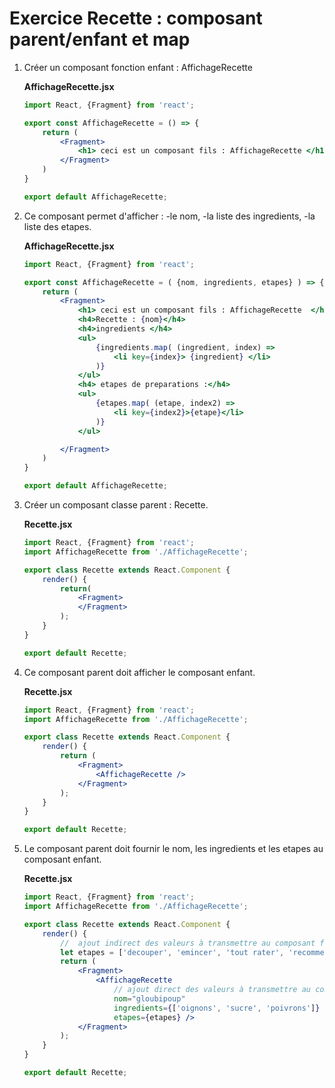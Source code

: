 # Exercice Recette : composant parent/enfant et map

1. Créer un composant fonction enfant : AffichageRecette

    **AffichageRecette.jsx**

    ```jsx
    import React, {Fragment} from 'react';

    export const AffichageRecette = () => {
        return (
            <Fragment>
                <h1> ceci est un composant fils : AffichageRecette </h1>
            </Fragment>
        )
    }

    export default AffichageRecette;
    ```

2. Ce composant permet d'afficher :
    -le nom,
    -la liste des ingredients,
    -la liste des etapes.

    **AffichageRecette.jsx**

    ```jsx
    import React, {Fragment} from 'react';

    export const AffichageRecette = ( {nom, ingredients, etapes} ) => {
        return (
            <Fragment>
                <h1> ceci est un composant fils : AffichageRecette  </h1>
                <h4>Recette : {nom}</h4>
                <h4>ingredients </h4>
                <ul>
                    {ingredients.map( (ingredient, index) =>
                        <li key={index}> {ingredient} </li>
                    )}
                </ul>
                <h4> etapes de preparations :</h4>
                <ul>
                    {etapes.map( (etape, index2) =>
                        <li key={index2}>{etape}</li>
                    )}
                </ul>

            </Fragment>
        )
    }

    export default AffichageRecette;
    ```

3. Créer un composant classe parent : Recette.

    **Recette.jsx**

    ```jsx
    import React, {Fragment} from 'react';
    import AffichageRecette from './AffichageRecette';

    export class Recette extends React.Component {
        render() {
            return(
                <Fragment>
                </Fragment>
            );
        }
    }

    export default Recette;
    ```

4. Ce composant parent doit afficher le composant enfant.

    **Recette.jsx**

    ```jsx
    import React, {Fragment} from 'react';
    import AffichageRecette from './AffichageRecette';

    export class Recette extends React.Component {
        render() {
            return (
                <Fragment>
                    <AffichageRecette />
                </Fragment>
            );
        }
    }

    export default Recette;
    ```

5. Le composant parent doit fournir le nom, les ingredients et les etapes au composant enfant.

    **Recette.jsx**

    ```jsx
    import React, {Fragment} from 'react';
    import AffichageRecette from './AffichageRecette';

    export class Recette extends React.Component {
        render() {
            //  ajout indirect des valeurs à transmettre au composant fils
            let etapes = ['decouper', 'emincer', 'tout rater', 'recommencer en pleurant']
            return (
                <Fragment>
                    <AffichageRecette 
                        // ajout direct des valeurs à transmettre au composant fils
                        nom="gloubipoup"
                        ingredients={['oignons', 'sucre', 'poivrons']}
                        etapes={etapes} />
                </Fragment>
            );
        }
    }

    export default Recette;
    ```
